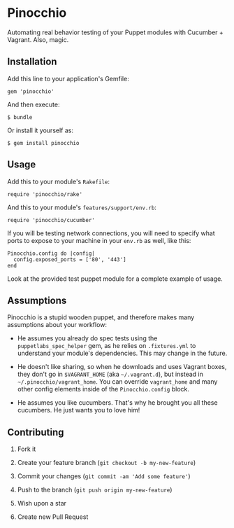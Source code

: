 # Pinocchio

Automating real behavior testing of your Puppet modules with Cucumber + Vagrant. Also, magic.

## Installation

Add this line to your application's Gemfile:

    gem 'pinocchio'

And then execute:

    $ bundle

Or install it yourself as:

    $ gem install pinocchio

## Usage

Add this to your module's `Rakefile`:

    require 'pinocchio/rake'
    
And this to your module's `features/support/env.rb`:

	require 'pinocchio/cucumber'
	
If you will be testing network connections, you will need to specify what ports to expose to your machine in your `env.rb` as well, like this:

	Pinocchio.config do |config|
	  config.exposed_ports = ['80', '443']
	end

Look at the provided test puppet module for a complete example of usage.

## Assumptions

Pinocchio is a stupid wooden puppet, and therefore makes many assumptions about your workflow:


- He assumes you already do spec tests using the `puppetlabs_spec_helper` gem, as he relies on `.fixtures.yml` to understand your module's dependencies. This may change in the future.

- He doesn't like sharing, so when he downloads and uses Vagrant boxes, they don't go in `$VAGRANT_HOME` (aka `~/.vagrant.d`), but instead in `~/.pinocchio/vagrant_home`. You can override `vagrant_home` and many other config elements inside of the `Pinocchio.config` block.

- He assumes you like cucumbers. That's why he brought you all these cucumbers. He just wants you to love him!

## Contributing

1. Fork it

2. Create your feature branch (`git checkout -b my-new-feature`)

3. Commit your changes (`git commit -am 'Add some feature'`)

4. Push to the branch (`git push origin my-new-feature`)

5. Wish upon a star

5. Create new Pull Request
